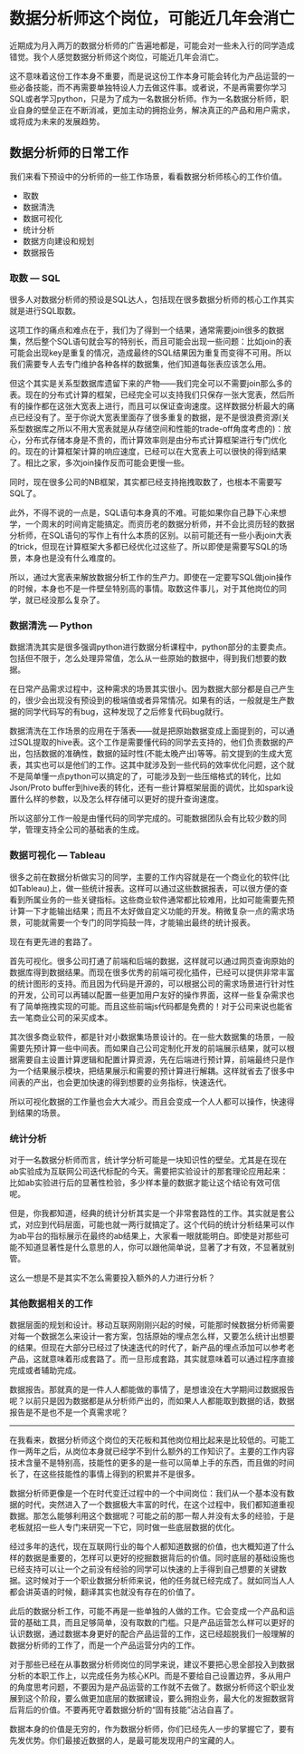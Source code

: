 # 数据分析师这个岗位，可能近几年会消亡

近期成为月入两万的数据分析师的广告遍地都是，可能会对一些未入行的同学造成错觉。我个人感觉数据分析师这个岗位，可能近几年会消亡。

这不意味着这份工作本身不重要，而是说这份工作本身可能会转化为产品运营的一些必备技能，而不再需要单独特设人力去做这件事。或者说，不是再需要你学习SQL或者学习python，只是为了成为一名数据分析师。作为一名数据分析师，职业自身的壁垒正在不断消减，更加主动的拥抱业务，解决真正的产品和用户需求，或将成为未来的发展趋势。

## 数据分析师的日常工作

我们来看下预设中的分析师的一些工作场景，看看数据分析师核心的工作价值。

* 取数
* 数据清洗
* 数据可视化
* 统计分析
* 数据方向建设和规划
* 数据报告

###  取数 — SQL

很多人对数据分析师的预设是SQL达人，包括现在很多数据分析师的核心工作其实就是进行SQL取数。

这项工作的痛点和难点在于，我们为了得到一个结果，通常需要join很多的数据集，然后整个SQL语句就会写的特别长，而且可能会出现一些问题：比如join的表可能会出现key是重复的情况，造成最终的SQL结果因为重复而变得不可用。所以我们需要专人去专门维护各种各样的数据集，他们知道每张表应该怎么用。

但这个其实是关系型数据库遗留下来的产物——我们完全可以不需要join那么多的表。现在的分布式计算的框架，已经完全可以支持我们只保存一张大宽表，然后所有的操作都在这张大宽表上进行，而且可以保证查询速度。这样数据分析最大的痛点已经没有了。至于你说大宽表里面存了很多重复的数据，是不是很浪费资源(关系型数据库之所以不用大宽表就是从存储空间和性能的trade-off角度考虑的)：放心，分布式存储本身是不贵的，而计算效率则是由分布式计算框架进行专门优化的。现在的计算框架计算的响应速度，已经可以在大宽表上可以很快的得到结果了。相比之家，多次join操作反而可能会更慢一些。

同时，现在很多公司的NB框架，其实都已经支持拖拽取数了，也根本不需要写SQL了。

此外，不得不说的一点是，SQL语句本身真的不难。可能如果你自己静下心来想学，一个周末的时间肯定能搞定。而资历老的数据分析师，并不会比资历轻的数据分析师，在SQL语句的写作上有什么本质的区别。以前可能还有一些小表join大表的trick，但现在计算框架大多都已经优化过这些了。所以即使是需要写SQL的场景，本身也是没有什么难度的。

所以，通过大宽表来解放数据分析工作的生产力。即使在一定要写SQL做join操作的时候，本身也不是一件壁垒特别高的事情。取数这件事儿，对于其他岗位的同学，就已经没那么复杂了。

### 数据清洗 — Python

数据清洗其实是很多强调python进行数据分析课程中，python部分的主要卖点。包括但不限于，怎么处理异常值，怎么从一些原始的数据中，得到我们想要的数据。

在日常产品需求过程中，这种需求的场景其实很小。因为数据大部分都是自己产生的，很少会出现没有预设到的极端值或者异常情况。如果有的话，一般就是生产数据的同学代码写的有bug，这种发现了之后修复代码bug就行。

数据清洗在工作场景的应用在于落表——就是把原始数据变成上面提到的，可以通过SQL提取的hive表。这个工作是需要懂代码的同学去支持的，他们负责数据的产出，包括数据的准确性，数据的延时性(不能太晚产出)等等。前文提到的生成大宽表，其实也可以是他们的工作。这其中就涉及到一些代码的效率优化问题，这个就不是简单懂一点python可以搞定的了，可能涉及到一些压缩格式的转化，比如Json/Proto buffer到hive表的转化，还有一些计算框架层面的调优，比如spark设置什么样的参数，以及怎么样存储可以更好的提升查询速度。

所以这部分工作一般是由懂代码的同学完成的。可能数据团队会有比较少数的同学，管理支持全公司的基础表的生成。

### 数据可视化 — Tableau

很多之前在数据分析做实习的同学，主要的工作内容就是在一个商业化的软件(比如Tableau)上，做一些统计报表。这样可以通过这些数据报表，可以很方便的查看到所属业务的一些关键指标。这些商业软件通常都比较难用，比如可能需要先预计算一下才能输出结果；而且不太好做自定义功能的开发。稍微复杂一点的需求场景，可能就需要一个专门的同学捣鼓一阵，才能输出最终的统计报表。

现在有更先进的套路了。

首先可视化。很多公司打通了前端和后端的数据，这样就可以通过网页查询原始的数据库得到数据结果。而现在很多优秀的前端可视化插件，已经可以提供非常丰富的统计图形的支持。而且因为代码是开源的，可以根据公司的需求场景进行针对性的开发，公司可以再辅以配置一些更加用户友好的操作界面，这样一些复杂需求也有了简单拖拽实现的可能。而且这些前端js代码都是免费的！对于公司来说也能省去一笔商业公司的采买成本。

其次很多商业软件，都是针对小数据集场景设计的。在一些大数据集的场景，一般需要先预计算一些中间表。而如果自己公司定制化开发的前端展示结果，就可以根据需要自主设置计算逻辑和配置计算资源，先在后端进行预计算，前端最终只是作为一个结果展示模块，把结果展示和需要的预计算进行解耦。这样就省去了很多中间表的产出，也会更加快速的得到想要的业务指标，快速迭代。

所以可视化数据的工作量也会大大减少。而且会变成一个人人都可以操作，快速得到结果的场景。


### 统计分析

对于一名数据分析师而言，统计学分析可能是一块知识性的壁垒。尤其是在现在ab实验成为互联网公司迭代标配的今天。需要把实验设计的那套理论应用起来：比如ab实验进行后的显著性检验，多少样本量的数据才能让这个结论有效可信呢。

但是，你我都知道，经典的统计分析其实是一个非常套路性的工作。其实就是套公式，对应到代码层面，可能也就一两行就搞定了。这个代码的统计分析结果可以作为ab平台的指标展示在最终的ab结果上，大家看一眼就能明白。即使是对那些可能不知道显著性是什么意思的人，你可以跟他简单说，显著了才有效，不显著就别管。

这么一想是不是其实不怎么需要投入额外的人力进行分析？

### 其他数据相关的工作

数据层面的规划和设计。移动互联网刚刚兴起的时候，可能那时候数据分析师需要对每一个数据怎么来设计一套方案，包括原始的埋点怎么样，又要怎么统计出想要的结果。但现在大部分已经过了快速迭代的时代了，新产品的埋点添加可以参考老产品，这就意味着形成套路了。而一旦形成套路，其实就意味着可以通过程序直接完成或者辅助完成。

数据报告。那就真的是一件人人都能做的事情了，是想谁没在大学期间过数据报告呢？以前只是因为数据都是从分析师产出的，而如果人人都能取到数据的话，数据报告是不是也不是一个真需求呢？


- - - -

在我看来，数据分析师这个岗位的天花板和其他岗位相比起来是比较低的。可能工作一两年之后，从岗位本身就已经学不到什么额外的工作知识了。主要的工作内容技术含量不是特别高，技能性的更多的是一些可以简单上手的东西，而且做的时间长了，在这些技能性的事情上得到的积累并不是很多。

数据分析师更像是一个在时代变迁过程中的一个中间岗位：我们从一个基本没有数据的时代，突然进入了一个数据极大丰富的时代，在这个过程中，我们都知道重视数据。那怎么能够利用这个数据呢？可能之前的那一帮人并没有太多的经验，于是老板就招一些人专门来研究一下它，同时做一些底层数据的优化。

经过多年的迭代，现在互联网行业的每个人都知道数据的价值，也大概知道了什么样的数据是重要的，怎样可以更好的挖掘数据背后的价值。同时底层的基础设施也已经支持可以让一个之前没有经验的同学可以快速的上手得到自己想要的关键数据。这时候对于一个职业数据分析师来说，他的任务就已经完成了。就如同当人人都会讲英语的时候，翻译其实也就没有存在的价值了。

此后的数据分析工作，可能不再是一些单独的人做的工作。它会变成一个产品和运营的基础工具，而且足够简单，没有取数的门槛。只是产品运营怎么样可以更好的认识数据，通过数据本身更好的配合产品运营的工作，这已经超脱我们一般理解的数据分析师的工作了，而是一个产品运营分内的工作。

对于那些已经在从事数据分析师岗位的同学来说，建议不要把心思全部投入到数据分析的本职工作上，以完成任务为核心KPI。而是不要给自己设置边界，多从用户的角度思考问题，不要因为是产品运营的工作就不去做了。数据分析师这个职业发展到这个阶段，要么做更加底层的数据建设，要么拥抱业务，最大化的发掘数据背后背后的价值。不要再死守着数据分析的“固有技能”沾沾自喜了。

数据本身的价值是无穷的，作为数据分析师，你们已经先人一步的掌握它了，要有先发优势。你们最接近数据的人，是最可能发现用户的宝藏的人。

